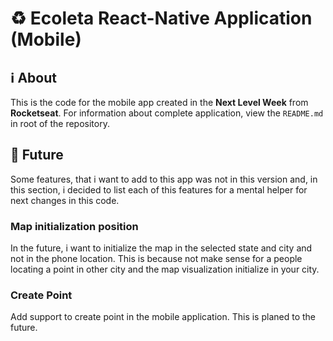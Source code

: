 # :recycle: Ecoleta React-Native Application (Mobile)

## :information_source: About

This is the code for the mobile app created in the **Next Level Week** from **Rocketseat**. For information about complete application, view the `README.md` in root of the repository.

## :flags: Future

Some features, that i want to add to this app was not in this version and, in this section, i decided to list each of this features for a mental helper for next changes in this code.

### Map initialization position

In the future, i want to initialize the map in the selected state and city and not in the phone location. This is because not make sense for a people locating a point in other city and the map visualization initialize in your city.

### Create Point

Add support to create point in the mobile application. This is planed to the future.

